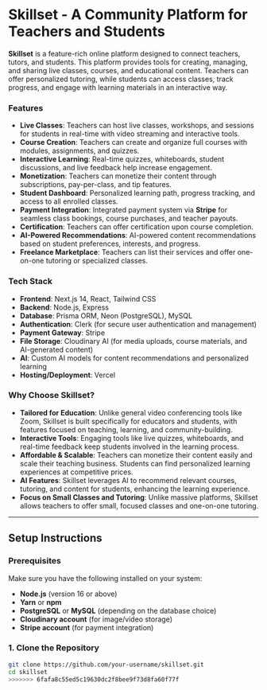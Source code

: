 # Skillset - A Community Platform for Teachers and Students

**Skillset** is a feature-rich online platform designed to connect teachers, tutors, and students. This platform provides tools for creating, managing, and sharing live classes, courses, and educational content. Teachers can offer personalized tutoring, while students can access classes, track progress, and engage with learning materials in an interactive way.

### Features

- **Live Classes**: Teachers can host live classes, workshops, and sessions for students in real-time with video streaming and interactive tools.
- **Course Creation**: Teachers can create and organize full courses with modules, assignments, and quizzes.
- **Interactive Learning**: Real-time quizzes, whiteboards, student discussions, and live feedback help increase engagement.
- **Monetization**: Teachers can monetize their content through subscriptions, pay-per-class, and tip features.
- **Student Dashboard**: Personalized learning path, progress tracking, and access to all enrolled classes.
- **Payment Integration**: Integrated payment system via **Stripe** for seamless class bookings, course purchases, and teacher payouts.
- **Certification**: Teachers can offer certification upon course completion.
- **AI-Powered Recommendations**: AI-powered content recommendations based on student preferences, interests, and progress.
- **Freelance Marketplace**: Teachers can list their services and offer one-on-one tutoring or specialized classes.

### Tech Stack

- **Frontend**: Next.js 14, React, Tailwind CSS
- **Backend**: Node.js, Express
- **Database**: Prisma ORM, Neon (PostgreSQL), MySQL
- **Authentication**: Clerk (for secure user authentication and management)
- **Payment Gateway**: Stripe
- **File Storage**: Cloudinary AI (for media uploads, course materials, and AI-generated content)
- **AI**: Custom AI models for content recommendations and personalized learning
- **Hosting/Deployment**: Vercel

### Why Choose Skillset?

- **Tailored for Education**: Unlike general video conferencing tools like Zoom, Skillset is built specifically for educators and students, with features focused on teaching, learning, and community-building.
- **Interactive Tools**: Engaging tools like live quizzes, whiteboards, and real-time feedback keep students involved in the learning process.
- **Affordable & Scalable**: Teachers can monetize their content easily and scale their teaching business. Students can find personalized learning experiences at competitive prices.
- **AI Features**: Skillset leverages AI to recommend relevant courses, tutoring, and content for students, enhancing the learning experience.
- **Focus on Small Classes and Tutoring**: Unlike massive platforms, Skillset allows teachers to offer small, focused classes and one-on-one tutoring.

---

## Setup Instructions

### Prerequisites

Make sure you have the following installed on your system:

- **Node.js** (version 16 or above)
- **Yarn** or **npm**
- **PostgreSQL** or **MySQL** (depending on the database choice)
- **Cloudinary account** (for image/video storage)
- **Stripe account** (for payment integration)

### 1. Clone the Repository

```bash
git clone https://github.com/your-username/skillset.git
cd skillset
>>>>>>> 6fafa8c55ed5c19630dc2f8bee9f73d8fa60f77f
```
